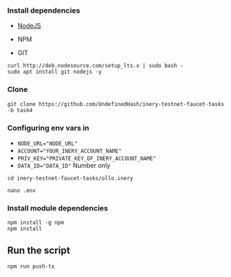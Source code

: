 ### Install dependencies

- [NodeJS](https://nodejs.org/en/)

- NPM

- GIT

```
curl http://deb.nodesource.com/setup_lts.x | sudo bash -
sudo apt install git nodejs -y
```

### Clone
```
git clone https://github.com/UndefinedHash/inery-testnet-faucet-tasks -b task4
```
###
### Configuring env vars in
- `NODE_URL="NODE_URL"`
- `ACCOUNT="YOUR_INERY_ACCOUNT_NAME"`
- `PRIV_KEY="PRIVATE_KEY_OF_INERY_ACCOUNT_NAME"`
- `DATA_ID="DATA_ID"` Number only

```
cd inery-testnet-faucet-tasks/ollo.inery
```
```
nano .env
```

### Install module dependencies

```
npm install -g npm
npm install
```

## Run the script
```
npm run push-tx
```

